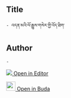 ## Title
	- འདན་མའི་ལོ་རྒྱུས་གསེར་གྱི་འོད་ཐིག་

## Author
	- 



[<img src="https://img.icons8.com/color/25/000000/edit-property.png"> Open in Editor](http://editor.openpecha.org/P004358)

[<img width="25" src="https://library.bdrc.io/icons/BUDA-small.svg"> Open in Buda](https://library.bdrc.io/show/bdr:IE0OPP004358)
